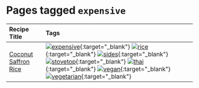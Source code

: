 # Pages tagged `expensive`

|Recipe Title|Tags
|:---|:---|
|[Coconut Saffron Rice](../recipes/coconutsaffronrice.md)|[![expensive](https://img.shields.io/badge/tag-expensive-5c1fef)](tags/expensive.md){:target="_blank"} [![rice](https://img.shields.io/badge/tag-rice-25a9f1)](tags/rice.md){:target="_blank"} [![sides](https://img.shields.io/badge/tag-sides-12b63)](tags/sides.md){:target="_blank"} [![stovetop](https://img.shields.io/badge/tag-stovetop-9bf4b7)](tags/stovetop.md){:target="_blank"} [![thai](https://img.shields.io/badge/tag-thai-1433c8)](tags/thai.md){:target="_blank"} [![vegan](https://img.shields.io/badge/tag-vegan-6f4790)](tags/vegan.md){:target="_blank"} [![vegetarian](https://img.shields.io/badge/tag-vegetarian-473080)](tags/vegetarian.md){:target="_blank"}|